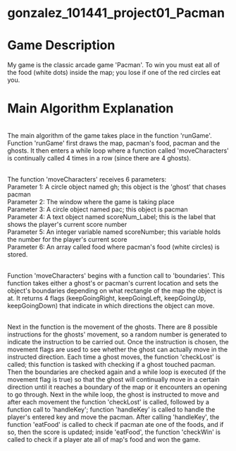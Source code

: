 # gonzalez_101441_project01_Pacman

# Game Description
My game is the classic arcade game 'Pacman'. To win you must eat all of the food (white dots) inside the map; you lose if one of the red circles eat you.

# Main Algorithm Explanation
<br>The main algorithm of the game takes place in the function 'runGame'. Function 'runGame' first draws the map, pacman's food, pacman and the ghosts.
It then enters a while loop where a function called 'moveCharacters' is continually called 4 times in a row (since there are 4 ghosts).  

<br>The function 'moveCharacters' receives 6 parameters:
<br>Parameter 1: A circle object named gh; this object is the 'ghost' that chases pacman
<br>Parameter 2: The window where the game is taking place
<br>Parameter 3: A circle object named pac; this object is pacman
<br>Parameter 4: A text object named scoreNum_Label; this is the label that shows the player's current score number
<br>Parameter 5: An integer variable named scoreNumber; this variable holds the number for the player's current score
<br>Parameter 6: An array called food where pacman's food (white circles) is stored.
    
<br>Function 'moveCharacters' begins with a function call to 'boundaries'. This function takes either a ghost's or pacman's current location and sets the object's boundaries
depending on what rectangle of the map the object is at. It returns 4 flags (keepGoingRight, keepGoingLeft, keepGoingUp, keepGoingDown) that indicate in
which directions the object can move.

<br>Next in the function is the movement of the ghosts. There are 8 possible instructions for the ghosts' movement, so a random number is generated to indicate
the instruction to be carried out. Once the instruction is chosen, the movement flags are used to see whether the ghost can actually move in the instructed 
direction. Each time a ghost moves, the function 'checkLost' is called; this function is tasked with checking if a ghost touched pacman. Then the boundaries 
are checked again and a while loop is executed (if the movement flag is true) so that the ghost will continually move in a certain direction until it reaches 
a boundary of the map or it encounters an opening to go through. Next in the while loop, the ghost is instructed to move and after each movement the function 
'checkLost' is called, followed by a function call to 'handleKey'; function 'handleKey' is called to handle the player's entered key and move the pacman.
After calling 'handleKey', the function 'eatFood' is called to check if pacman ate one of the foods, and if so, then the score is updated; inside 'eatFood', 
the function 'checkWin' is called to check if a player ate all of map's food and won the game.
